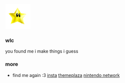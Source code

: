<img src="https://raw.githubusercontent.com/iveurne/me/main/asset/icegif-1026.gif" width="80" height="80">

### wlc

  you found me
  i make things i guess

### more

  - find me again :3
    <a href="https://instagram.com/iveurne/">insta</a>
    <a href="https://themeplaza.art/profile/arth">themeplaza</a>
    <a href="https://tag.rc24.xyz/user/726117420527517717">nintendo network</a>
    
